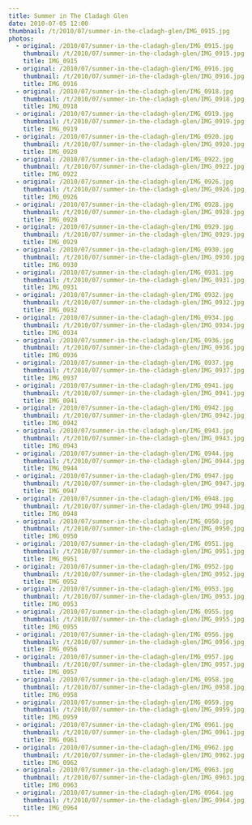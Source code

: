```yaml
---
title: Summer in The Cladagh Glen
date: 2010-07-05 12:00
thumbnail: /t/2010/07/summer-in-the-cladagh-glen/IMG_0915.jpg
photos:
  - original: /2010/07/summer-in-the-cladagh-glen/IMG_0915.jpg
    thumbnail: /t/2010/07/summer-in-the-cladagh-glen/IMG_0915.jpg
    title: IMG_0915
  - original: /2010/07/summer-in-the-cladagh-glen/IMG_0916.jpg
    thumbnail: /t/2010/07/summer-in-the-cladagh-glen/IMG_0916.jpg
    title: IMG_0916
  - original: /2010/07/summer-in-the-cladagh-glen/IMG_0918.jpg
    thumbnail: /t/2010/07/summer-in-the-cladagh-glen/IMG_0918.jpg
    title: IMG_0918
  - original: /2010/07/summer-in-the-cladagh-glen/IMG_0919.jpg
    thumbnail: /t/2010/07/summer-in-the-cladagh-glen/IMG_0919.jpg
    title: IMG_0919
  - original: /2010/07/summer-in-the-cladagh-glen/IMG_0920.jpg
    thumbnail: /t/2010/07/summer-in-the-cladagh-glen/IMG_0920.jpg
    title: IMG_0920
  - original: /2010/07/summer-in-the-cladagh-glen/IMG_0922.jpg
    thumbnail: /t/2010/07/summer-in-the-cladagh-glen/IMG_0922.jpg
    title: IMG_0922
  - original: /2010/07/summer-in-the-cladagh-glen/IMG_0926.jpg
    thumbnail: /t/2010/07/summer-in-the-cladagh-glen/IMG_0926.jpg
    title: IMG_0926
  - original: /2010/07/summer-in-the-cladagh-glen/IMG_0928.jpg
    thumbnail: /t/2010/07/summer-in-the-cladagh-glen/IMG_0928.jpg
    title: IMG_0928
  - original: /2010/07/summer-in-the-cladagh-glen/IMG_0929.jpg
    thumbnail: /t/2010/07/summer-in-the-cladagh-glen/IMG_0929.jpg
    title: IMG_0929
  - original: /2010/07/summer-in-the-cladagh-glen/IMG_0930.jpg
    thumbnail: /t/2010/07/summer-in-the-cladagh-glen/IMG_0930.jpg
    title: IMG_0930
  - original: /2010/07/summer-in-the-cladagh-glen/IMG_0931.jpg
    thumbnail: /t/2010/07/summer-in-the-cladagh-glen/IMG_0931.jpg
    title: IMG_0931
  - original: /2010/07/summer-in-the-cladagh-glen/IMG_0932.jpg
    thumbnail: /t/2010/07/summer-in-the-cladagh-glen/IMG_0932.jpg
    title: IMG_0932
  - original: /2010/07/summer-in-the-cladagh-glen/IMG_0934.jpg
    thumbnail: /t/2010/07/summer-in-the-cladagh-glen/IMG_0934.jpg
    title: IMG_0934
  - original: /2010/07/summer-in-the-cladagh-glen/IMG_0936.jpg
    thumbnail: /t/2010/07/summer-in-the-cladagh-glen/IMG_0936.jpg
    title: IMG_0936
  - original: /2010/07/summer-in-the-cladagh-glen/IMG_0937.jpg
    thumbnail: /t/2010/07/summer-in-the-cladagh-glen/IMG_0937.jpg
    title: IMG_0937
  - original: /2010/07/summer-in-the-cladagh-glen/IMG_0941.jpg
    thumbnail: /t/2010/07/summer-in-the-cladagh-glen/IMG_0941.jpg
    title: IMG_0941
  - original: /2010/07/summer-in-the-cladagh-glen/IMG_0942.jpg
    thumbnail: /t/2010/07/summer-in-the-cladagh-glen/IMG_0942.jpg
    title: IMG_0942
  - original: /2010/07/summer-in-the-cladagh-glen/IMG_0943.jpg
    thumbnail: /t/2010/07/summer-in-the-cladagh-glen/IMG_0943.jpg
    title: IMG_0943
  - original: /2010/07/summer-in-the-cladagh-glen/IMG_0944.jpg
    thumbnail: /t/2010/07/summer-in-the-cladagh-glen/IMG_0944.jpg
    title: IMG_0944
  - original: /2010/07/summer-in-the-cladagh-glen/IMG_0947.jpg
    thumbnail: /t/2010/07/summer-in-the-cladagh-glen/IMG_0947.jpg
    title: IMG_0947
  - original: /2010/07/summer-in-the-cladagh-glen/IMG_0948.jpg
    thumbnail: /t/2010/07/summer-in-the-cladagh-glen/IMG_0948.jpg
    title: IMG_0948
  - original: /2010/07/summer-in-the-cladagh-glen/IMG_0950.jpg
    thumbnail: /t/2010/07/summer-in-the-cladagh-glen/IMG_0950.jpg
    title: IMG_0950
  - original: /2010/07/summer-in-the-cladagh-glen/IMG_0951.jpg
    thumbnail: /t/2010/07/summer-in-the-cladagh-glen/IMG_0951.jpg
    title: IMG_0951
  - original: /2010/07/summer-in-the-cladagh-glen/IMG_0952.jpg
    thumbnail: /t/2010/07/summer-in-the-cladagh-glen/IMG_0952.jpg
    title: IMG_0952
  - original: /2010/07/summer-in-the-cladagh-glen/IMG_0953.jpg
    thumbnail: /t/2010/07/summer-in-the-cladagh-glen/IMG_0953.jpg
    title: IMG_0953
  - original: /2010/07/summer-in-the-cladagh-glen/IMG_0955.jpg
    thumbnail: /t/2010/07/summer-in-the-cladagh-glen/IMG_0955.jpg
    title: IMG_0955
  - original: /2010/07/summer-in-the-cladagh-glen/IMG_0956.jpg
    thumbnail: /t/2010/07/summer-in-the-cladagh-glen/IMG_0956.jpg
    title: IMG_0956
  - original: /2010/07/summer-in-the-cladagh-glen/IMG_0957.jpg
    thumbnail: /t/2010/07/summer-in-the-cladagh-glen/IMG_0957.jpg
    title: IMG_0957
  - original: /2010/07/summer-in-the-cladagh-glen/IMG_0958.jpg
    thumbnail: /t/2010/07/summer-in-the-cladagh-glen/IMG_0958.jpg
    title: IMG_0958
  - original: /2010/07/summer-in-the-cladagh-glen/IMG_0959.jpg
    thumbnail: /t/2010/07/summer-in-the-cladagh-glen/IMG_0959.jpg
    title: IMG_0959
  - original: /2010/07/summer-in-the-cladagh-glen/IMG_0961.jpg
    thumbnail: /t/2010/07/summer-in-the-cladagh-glen/IMG_0961.jpg
    title: IMG_0961
  - original: /2010/07/summer-in-the-cladagh-glen/IMG_0962.jpg
    thumbnail: /t/2010/07/summer-in-the-cladagh-glen/IMG_0962.jpg
    title: IMG_0962
  - original: /2010/07/summer-in-the-cladagh-glen/IMG_0963.jpg
    thumbnail: /t/2010/07/summer-in-the-cladagh-glen/IMG_0963.jpg
    title: IMG_0963
  - original: /2010/07/summer-in-the-cladagh-glen/IMG_0964.jpg
    thumbnail: /t/2010/07/summer-in-the-cladagh-glen/IMG_0964.jpg
    title: IMG_0964
---
```

